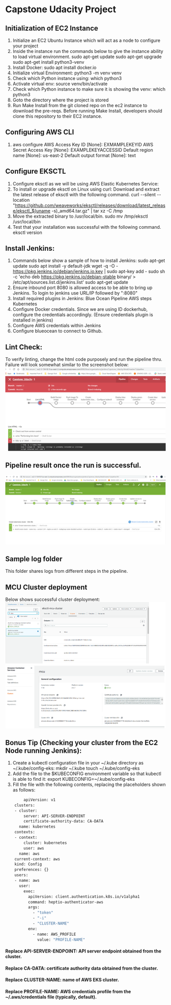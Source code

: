 # Capstone Udacity Project

## Initialization of EC2 Instance
1. Initialize an EC2 Ubuntu Instance which will act as a node to configure your project
2. Inside the instance run the commands below to give the instance ability to load virtual environment.
    sudo apt-get update
    sudo apt-get upgrade
    sudo apt-get install python3-venv
3. Install Docker:
    sudo apt install docker.io
4. Initialize virtual Environment: python3 -m venv venv  
5. Check which Python instance using: which python3
6. Activate virtual env: source venv/bin/activate
7. Check which Python instance to make sure it is showing the venv: which python3
8. Goto the directory where the project is stored
9. Run Make Install from the git cloned repo on the ec2 instance to download the pre-reqs. Before running Make Install, developers should clone this repository to their EC2 instance.


## Configuring AWS CLI
1. aws configure
    AWS Access Key ID [None]: EXMAMPLEKEYID
    AWS Secret Access Key [None]: EXAMPLEKEYACCESSID
    Default region name [None]: us-east-2
    Default output format [None]: text

## Configure EKSCTL
1.  Configure eksctl as we will be using AWS Elastic Kubernetes Service:
2. To install or upgrade eksctl on Linux using curl:
      Download and extract the latest release of eksctl with the following command.
      curl --silent --location "https://github.com/weaveworks/eksctl/releases/download/latest_release/eksctl_$(uname -s)_amd64.tar.gz" | tar xz -C /tmp
3. Move the extracted binary to /usr/local/bin.
      sudo mv /tmp/eksctl /usr/local/bin
4. Test that your installation was successful with the following command.
      eksctl version

## Install Jenkins:
1. Commands below show a sample of how to install Jenkins:
    sudo apt-get update
    sudo apt install -y default-jdk
    wget -q -O - https://pkg.jenkins.io/debian/jenkins.io.key | sudo apt-key add -
    sudo sh -c 'echo deb https://pkg.jenkins.io/debian-stable binary/ > /etc/apt/sources.list.d/jenkins.list'
    sudo apt-get update
2. Ensure inbound port 8080 is allowed access to be able to bring up Jenkins. To login to jenkins use URL/IP followed by ":8080"
3. Install required plugins in Jenkins:
    Blue Ocean
    Pipeline AWS steps
    Kubernetes
4. Configure Docker credentials. Since we are using ID dockerhub, configure the credentials accordingly. (Ensure credentials plugin is installed in jenkins)
5. Configure AWS credentials within Jenkins
6. Configure blueocean to connect to Github. 
## Lint Check:
To verify linting, change the html code purposely and run the pipeline thru. Failure will look somewhat similar to the screenshot below:
![Linting check](https://github.com/muzammilkazmi86/Capstone_Udacity/blob/master/image/verifylinting.png)

## Pipeline result once the run is successful.
![Successful pipeline](https://github.com/muzammilkazmi86/Capstone_Udacity/blob/master/image/PIPELINEFINAL.png)
## Sample log folder 
This folder shares logs from different steps in the pipeline. 

## MCU Cluster deployment
Below shows successful cluster deployment:
![Cloudformation Result](https://github.com/muzammilkazmi86/Capstone_Udacity/blob/master/image/mcuclustercloudformation.png)
![Cluster Result](https://github.com/muzammilkazmi86/Capstone_Udacity/blob/master/image/mcuclusterdeployment.png)

## Bonus Tip (Checking your cluster from the EC2 Node running Jenkins):
1. Create a kubectl configuration file in your ~/.kube directory as ~/.kube/config-eks:
    mkdir ~/.kube
    touch ~/.kube/config-eks
2. Add the file to the $KUBECONFIG environment variable so that kubectl is able to find it:
    export KUBECONFIG=~/.kube/config-eks
3. Fill the file with the following contents, replacing the placeholders shown as follows:
```sh
        apiVersion: v1
    clusters:
    - cluster:
        server: API-SERVER-ENDPOINT
        certificate-authority-data: CA-DATA
      name: kubernetes
    contexts:
    - context:
        cluster: kubernetes
        user: aws
      name: aws
    current-context: aws
    kind: Config
    preferences: {}
    users:
    - name: aws
      user:
        exec:
          apiVersion: client.authentication.k8s.io/v1alpha1
          command: heptio-authenticator-aws
          args:
            - "token"
            - "-i"
            - "CLUSTER-NAME"
          env:
            - name: AWS_PROFILE
              value: "PROFILE-NAME"
```
#### Replace API-SERVER-ENDPOINT: API server endpoint obtained from the cluster.
#### Replace CA-DATA: certificate authority data obtained from the cluster.
#### Replace CLUSTER-NAME: name of AWS EKS cluster.
#### Replace PROFILE-NAME: AWS credentials profile from the ~/.aws/credentials file (typically, default).


